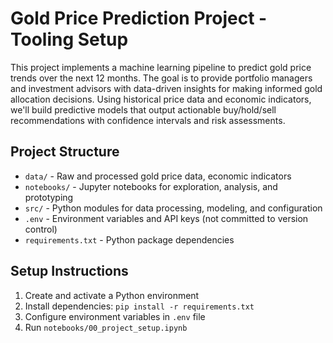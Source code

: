 # Gold Price Prediction Project - Tooling Setup

This project implements a machine learning pipeline to predict gold price trends over the next 12 months. The goal is to provide portfolio managers and investment advisors with data-driven insights for making informed gold allocation decisions. Using historical price data and economic indicators, we'll build predictive models that output actionable buy/hold/sell recommendations with confidence intervals and risk assessments.

## Project Structure

- `data/` - Raw and processed gold price data, economic indicators
- `notebooks/` - Jupyter notebooks for exploration, analysis, and prototyping
- `src/` - Python modules for data processing, modeling, and configuration
- `.env` - Environment variables and API keys (not committed to version control)
- `requirements.txt` - Python package dependencies

## Setup Instructions

1. Create and activate a Python environment
2. Install dependencies: `pip install -r requirements.txt`
3. Configure environment variables in `.env` file
4. Run `notebooks/00_project_setup.ipynb`
